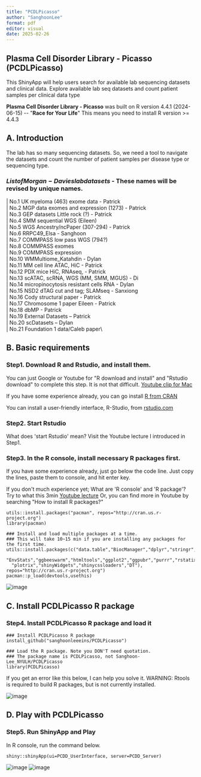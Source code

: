```yaml
---
title: "PCDLPicasso"
author: "SanghoonLee"
format: pdf
editor: visual
date: 2025-02-26
---
```


## Plasma Cell Disorder Library - Picasso (PCDLPicasso)

This ShinyApp will help users search for available lab sequencing datasets and clinical data. Explore available lab seq datasets and count patient samples per clinical data type

**Plasma Cell Disorder Library - Picasso** was built on R version 4.4.1 (2024-06-15) -- "**Race for Your Life**" This means you need to install R version \>= 4.4.3

## A. Introduction

The lab has so many sequencing datasets. So, we need a tool to navigate the datasets and count the number of patient samples per disease type or sequencing type.

### $List of Morgan-Davies lab datasets$ - These names will be revised by unique names.

|  No.1 UK myeloma (463) exome data - Patrick\
|  No.2 MGP data exomes and expression (1273) - Patrick\
|  No.3 GEP datasets Little rock (?) - Patrick\
|  No.4 SMM sequential WGS (Eileen)\
|  No.5 WGS Ancestry/ncPaper (307-294) - Patrick\
|  No.6 RRPC49_Elsa - Sanghoon\
|  No.7 COMMPASS low pass WGS (794?)\
|  No.8 COMMPASS exomes\
|  No.9 COMMPASS expression\
|  No.10 WMMultiome_Katahdin - Dylan\
|  No.11 MM cell line ATAC, HiC - Patrick\
|  No.12 PDX mice HiC, RNAseq, - Patrick\
|  No.13 scATAC, scRNA, WGS (MM, SMM, MGUS) - Di\
|  No.14 micropinocytosis resistant cells RNA - Dylan\
|  No.15 NSD2 dTAG cut and tag; SLAMseq - Sanxiong\
|  No.16 Cody structural paper - Patrick\
|  No.17 Chromosome 1 paper Eileen - Patrick\
|  No.18 dbMP - Patrick\
|  No.19 External Datasets – Patrick\
|  No.20 scDatasets – Dylan\
|  No.21 Foundation 1 data/Caleb paper\

## B. Basic requirements

### Step1. Download R and Rstudio, and install them.

You can just Google or Youtube for "R download and install" and "Rstudio download" to complete this step. It is not that difficult. [Youtube clip for Mac](https://www.youtube.com/watch?v=I5WIMX4LK8M)

If you have some experience already, you can go install [R from CRAN](https://cran.r-project.org/)

You can install a user-friendly interface, R-Studio, from [rstudio.com](https://www.rstudio.com/products/rstudio/download/)

### Step2. Start Rstudio

What does 'start Rstudio' mean? Visit the Youtube lecture I introduced in Step1.

### Step3. In the R console, install necessary R packages first.

If you have some experience already, just go below the code line. Just copy the lines, paste them to console, and hit enter key.

If you don't much experience yet; What are 'R console' and 'R package'? Try to what this 3min [Youtube lecture](https://www.youtube.com/watch?v=BLpbGlYzUiQ) Or, you can find more in Youtube by searching "How to install R packages?"

```{r}
utils::install.packages("pacman", repos="http://cran.us.r-project.org")
library(pacman)

### Install and load multiple packages at a time.  
### This will take 10~15 min if you are installing any packages for the first time.
utils::install.packages(c("data.table","BiocManager","dplyr","stringr","tidyverse",
  "EnvStats","ggbeeswarm","htmltools","ggplot2","ggpubr","purrr","rstatix","shiny",
  "plotrix","shinyWidgets","shinycssloaders","DT"), repos="http://cran.us.r-project.org")
pacman::p_load(devtools,usethis)
```

![image](https://github.com/user-attachments/assets/b7840876-3496-4305-962c-ae518ef2a705)


## C. Install PCDLPicasso R package

### Step4. Install PCDLPicasso R package and load it

```{r}
### Install PCDLPicasso R package
install_github("sanghoonleeeins/PCDLPicasso")

### Load the R package. Note you DON'T need quotation. 
### The package name is PCDLPicasso, not Sanghoon-Lee_NYULH/PCDLPicasso
library(PCDLPicasso)
```

If you get an error like this below, I can help you solve it.
WARNING: Rtools is required to build R packages, but is not currently installed.

![image](https://github.com/user-attachments/assets/a621a1f0-aeca-4903-823f-b55abb1e0d2e)


## D. Play with PCDLPicasso

### Step5. Run ShinyApp and Play

In R console, run the command below.

```{r}
shiny::shinyApp(ui=PCDD_UserInterface, server=PCDD_Server)
```

![image](https://github.com/user-attachments/assets/6844effa-6692-467a-b81e-dafda5923aff)
![image](https://github.com/user-attachments/assets/24e0ba4e-68ef-406c-b5d4-f23c2a721a62)
